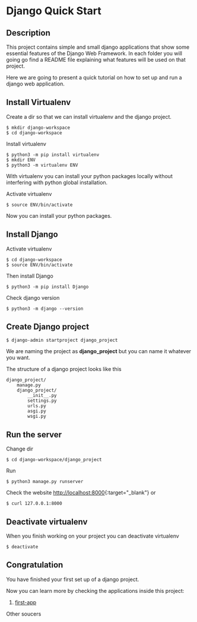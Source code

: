 # Django Quick Start

## Description

This project contains simple and small django applications that show some essential features of the Django Web Framework. In each folder you will going go find a README file explaining what features will be used on that project.

 Here we are going to present a quick tutorial on how to set up and run a django web application.

## Install Virtualenv

Create a dir so that we can install virtualenv and the django project.

```code
$ mkdir django-workspace
$ cd django-workspace
```

Install virtualenv
```
$ python3 -m pip install virtualenv
$ mkdir ENV
$ python3 -m virtualenv ENV
```
With virtualenv you can install your python packages locally without interfering with python global installation.

Activate virtualenv
```
$ source ENV/bin/activate
```

Now you can install your python packages.

## Install Django

Activate virtualenv
```
$ cd django-workspace
$ source ENV/bin/activate
```

Then install Django

```
$ python3 -m pip install Django
```

Check django version

```
$ python3 -m django --version
```

## Create Django project

```
$ django-admin startproject django_project
```

We are naming the project as **django_project** but you can name it whatever you want.

The structure of a django project looks like this

```
django_project/
    manage.py
    django_project/
        __init__.py
        settings.py
        urls.py
        asgi.py
        wsgi.py
```

## Run the server

Change dir 

```
$ cd django-workspace/django_project
```

Run
```
$ python3 manage.py runserver
```

Check the website [http://localhost:8000](http://localhost:8000){:target="\_blank"} or
```
$ curl 127.0.0.1:8000
```

## Deactivate virtualenv

When you finish working on your project you can deactivate virtualenv

```
$ deactivate
```
## Congratulation

You have finished your first set up of a django project.

Now you can learn more by checking the applications inside this project:

1. [first-app](./first-app)

Other soucers